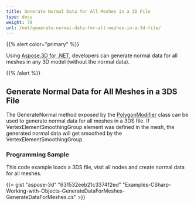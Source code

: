 ```yaml
---
title: Generate Normal Data for All Meshes in a 3D File
type: docs
weight: 70
url: /net/generate-normal-data-for-all-meshes-in-a-3d-file/
---
```


{{% alert color="primary" %}} 

Using [Aspose.3D for .NET](http://www.aspose.com/3d-component-suite.aspx), developers can generate normal data for all meshes in any 3D model (without the normal data).

{{% /alert %}} 
## **Generate Normal Data for All Meshes in a 3DS File**
The GenerateNormal method exposed by the [PolygonModifier](http://www.aspose.com/api/net/3d/aspose.threed.entities/polygonmodifier) class can be used to generate normal data for all meshes in a 3DS file. If VertexElementSmoothingGroup element was defined in the mesh, the generated normal data will get smoothed by the VertexElementSmoothingGroup.
### **Programming Sample**
This code example loads a 3DS file, visit all nodes and create normal data for all meshes.

{{< gist "aspose-3d" "631532eeb21c3374f2ed" "Examples-CSharp-Working-with-Objects-GenerateDataForMeshes-GenerateDataForMeshes.cs" >}}
